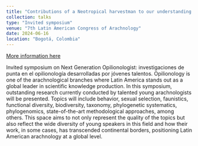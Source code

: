```yaml
---
title: "Contributions of a Neotropical harvestman to our understanding of the interplay between sexual selection and paternal care"
collection: talks
type: "Invited symposium"
venue: "7th Latin American Congress of Arachnology"
date: 2024-06-16
location: "Bogotá, Colombia"
---
```


[More information here](https://viiclaracnologia.wixsite.com/viicla/simposios?lang=en)

Invited symposium on Next Generation Opilionologist: investigaciones de punta en el opilionología desarrolladas por jóvenes talentos.
Opilionology is one of the arachnological branches where Latin America stands out as a global leader in scientific knowledge production. In this symposium, outstanding research currently conducted by talented young arachnologists will be presented. Topics will include behavior, sexual selection, faunistics, functional diversity, biodiversity, taxonomy, phylogenetic systematics, phylogenomics, state-of-the-art methodological approaches, among others. This space aims to not only represent the quality of the topics but also reflect the wide diversity of young speakers in this field and how their work, in some cases, has transcended continental borders, positioning Latin American arachnology at a global level.
